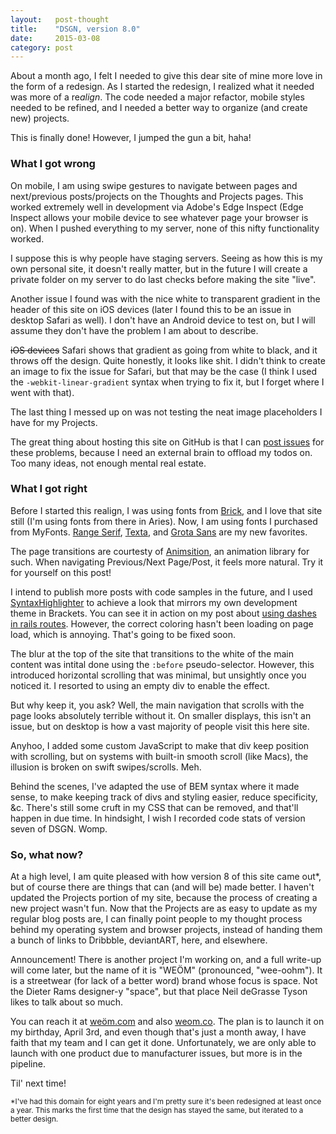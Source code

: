```yaml
---
layout:   post-thought
title:    "DSGN, version 8.0"
date:     2015-03-08
category: post
---
```


About a month ago, I felt I needed to give this dear site of mine more love in the form of a redesign. As I started the redesign, I realized what it needed was more of a re*align*. The code needed a major refactor, mobile styles needed to be refined, and I needed a better way to organize (and create new) projects.

This is finally done! However, I jumped the gun a bit, haha!



### What I got wrong

On mobile, I am using swipe gestures to navigate between pages and next/previous posts/projects on the Thoughts and Projects pages. This worked extremely well in development via Adobe's Edge Inspect (Edge Inspect allows your mobile device to see whatever page your browser is on). When I pushed everything to my server, none of this nifty functionality worked.

I suppose this is why people have staging servers. Seeing as how this is my own personal site, it doesn't really matter, but in the future I will create a private folder on my server to do last checks before making the site "live".

Another issue I found was with the nice white to transparent gradient in the header of this site on iOS devices (later I found this to be an issue in desktop Safari as well). I don't have an Android device to test on, but I will assume they don't have the problem I am about to describe.

~~iOS devices~~ Safari shows that gradient as going from white to black, and it throws off the design. Quite honestly, it looks like shit. I didn't think to create an image to fix the issue for Safari, but that may be the case (I think I used the `-webkit-linear-gradient` syntax when trying to fix it, but I forget where I went with that).

The last thing I messed up on was not testing the neat image placeholders I have for my Projects.

The great thing about hosting this site on GitHub is that I can [post issues](https://github.com/NetOperatorWibby/DSGN/issues) for these problems, because I need an external brain to offload my todos on. Too many ideas, not enough mental real estate.



### What I got right

Before I started this realign, I was using fonts from [Brick](http://brick.im), and I love that site still (I'm using fonts from there in Aries). Now, I am using fonts I purchased from MyFonts. [Range Serif](http://www.myfonts.com/fonts/schizotype/range-serif), [Texta](http://www.myfonts.com/fonts/latinotype/texta), and [Grota Sans](http://www.myfonts.com/fonts/latinotype/grota-sans) are my new favorites.

The page transitions are courtesty of [Animsition](http://git.blivesta.com/animsition), an animation library for such. When navigating Previous/Next Page/Post, it feels more natural. Try it for yourself on this post!

I intend to publish more posts with code samples in the future, and I used [SyntaxHighlighter](http://alexgorbatchev.com/SyntaxHighlighter) to achieve a look that mirrors my own development theme in Brackets. You can see it in action on my post about [using dashes in rails routes](/thoughts/post/using-dashes-in-rails-3-routes). However, the correct coloring hasn't been loading on page load, which is annoying. That's going to be fixed soon.

The blur at the top of the site that transitions to the white of the main content was intital done using the `:before` pseudo-selector. However, this introduced horizontal scrolling that was minimal, but unsightly once you noticed it. I resorted to using an empty div to enable the effect.

But why keep it, you ask? Well, the main navigation that scrolls with the page looks absolutely terrible without it. On smaller displays, this isn't an issue, but on desktop is how a vast majority of people visit this here site.

Anyhoo, I added some custom JavaScript to make that div keep position with scrolling, but on systems with built-in smooth scroll (like Macs), the illusion is broken on swift swipes/scrolls. Meh.

Behind the scenes, I've adapted the use of BEM syntax where it made sense, to make keeping track of divs and styling easier, reduce specificity, &c. There's still some cruft in my CSS that can be removed, and that'll happen in due time. In hindsight, I wish I recorded code stats of version seven of DSGN. Womp.



### So, what now?

At a high level, I am quite pleased with how version 8 of this site came out\*, but of course there are things that can (and will be) made better. I haven't updated the Projects portion of my site, because the process of creating a new project wasn't fun. Now that the Projects are as easy to update as my regular blog posts are, I can finally point people to my thought process behind my operating system and browser projects, instead of handing them a bunch of links to Dribbble, deviantART, here, and elsewhere.

Announcement! There is another project I'm working on, and a full write-up will come later, but the name of it is "WEÖM" (pronounced, "wee-oohm"). It is a streetwear (for lack of a better word) brand whose focus is space. Not the Dieter Rams designer-y "space", but that place Neil deGrasse Tyson likes to talk about so much.

You can reach it at [weöm.com](http://weöm.com) and also [weom.co](http://weom.co). The plan is to launch it on my birthday, April 3rd, and even though that's just a month away, I have faith that my team and I can get it done. Unfortunately, we are only able to launch with one product due to manufacturer issues, but more is in the pipeline.

Til' next time!

<small>*I've had this domain for eight years and I'm pretty sure it's been redesigned at least once a year. This marks the first time that the design has stayed the same, but iterated to a better design.</small>